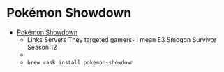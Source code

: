 # Pokémon Showdown
- [Pokémon Showdown](https://pokemonshowdown.com/)
  -  Links Servers They targeted gamers- I mean E3 Smogon Survivor Season 12
  - 
  - `brew cask install pokemon-showdown`
